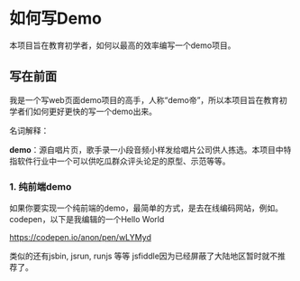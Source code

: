 # 如何写Demo

本项目旨在教育初学者，如何以最高的效率编写一个demo项目。

## 写在前面

我是一个写web页面demo项目的高手，人称“demo帝”，所以本项目旨在教育初学者们如何更好更快的写一个demo出来。

名词解释：

**demo**：源自唱片页，歌手录一小段音频小样发给唱片公司供人拣选。本项目中特指软件行业中一个可以供吃瓜群众评头论足的原型、示范等等。

### 1. 纯前端demo

如果你要实现一个纯前端的demo，最简单的方式，是去在线编码网站，例如。codepen，以下是我编辑的一个Hello World

<https://codepen.io/anon/pen/wLYMyd>

类似的还有jsbin, jsrun, runjs 等等 jsfiddle因为已经屏蔽了大陆地区暂时就不推荐了。
